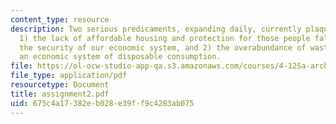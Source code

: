 ```yaml
---
content_type: resource
description: Two serious predicaments, expanding daily, currently plaque our society;
  1) the lack of affordable housing and protection for those people falling out of
  the security of our economic system, and 2) the overabundance of waste flowing from
  an economic system of disposable consumption.
file: https://ol-ocw-studio-app-qa.s3.amazonaws.com/courses/4-125a-architecture-studio-building-in-landscapes-fall-2005/675c4a17382eb028e39ff9c4283ab075_assignment2.pdf
file_type: application/pdf
resourcetype: Document
title: assignment2.pdf
uid: 675c4a17-382e-b028-e39f-f9c4283ab075
---
```

